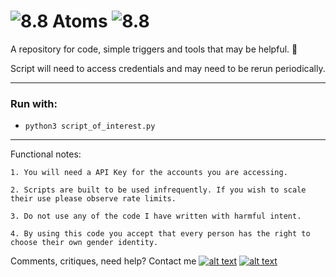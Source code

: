 # ![8.8] Atoms ![8.8]
A repository for code, simple triggers and tools that may be helpful. :seedling:

Script will need to access credentials and may need to be rerun periodically.

--------

### Run with:
 *  `python3 script_of_interest.py`

--------


Functional notes:


    1. You will need a API Key for the accounts you are accessing.

    2. Scripts are built to be used infrequently. If you wish to scale their use please observe rate limits.

    3. Do not use any of the code I have written with harmful intent.

    4. By using this code you accept that every person has the right to choose their own gender identity.


Comments, critiques, need help? Contact me [![alt text][6.3]][3]  [![alt text][1.2]][1]

<!-- Please don't remove this: Grab your social icons from https://github.com/carlsednaoui/gitsocial -->
[1.2]: https://i.imgur.com/wWzX9uB.png (twitter icon without padding)
[1]: https://www.twitter.com/AGreenDCBike
[6.3]: http://i.imgur.com/9I6NRUm.png (github icon without padding)
[3]: https://github.com/antoinemcgrath

[8.8]: https://imgur.com/a/Aqobenm  (Atoms icon)
